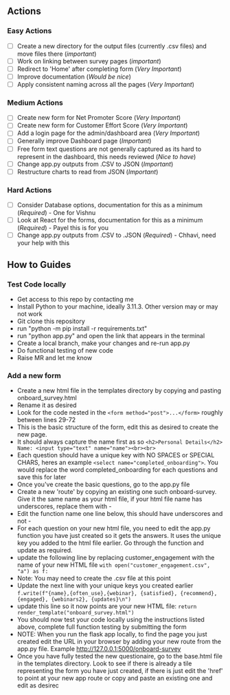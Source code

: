 ## Actions
### Easy Actions
* [ ] Create a new directory for the output files (currently .csv files) and move files there (*important*)
* [ ] Work on linking between survey pages (*important*)
* [ ] Redirect to 'Home' after completing form (*Very Important*)
* [ ] Improve documentation (*Would be nice*)
* [ ] Apply consistent naming across all the pages (*Very Important*)

### Medium Actions
* [ ] Create new form for Net Promoter Score (*Very Important*)
* [ ] Create new form for Customer Effort Score (*Very Important*)
* [ ] Add a login page for the admin/dashboard area (*Very Important*)
* [ ] Generally improve Dashboard page (*Important*)
* [ ] Free form text questions are not generally captured as its hard to represent in the dashboard, this needs reviewed (*Nice to have*)
* [ ] Change app.py outputs from .CSV to JSON (*Important*)
* [ ] Restructure charts to read from JSON (*Important*)

### Hard Actions
* [ ] Consider Database options, documentation for this as a minimum (*Required*) - One for Vishnu 
* [ ] Look at React for the forms, documentation for this as a minimum (*Required*) - Payel this is for you
* [ ] Change app.py outputs from .CSV to .JSON (*Required*) - Chhavi, need your help with this

## How to Guides
### Test Code locally
* Get access to this repo by contacting me
* Install Python to your machine, ideally 3.11.3. Other version may or may not work
* Git clone this repository
* run "python -m pip install -r requirements.txt"
* run "python app.py" and open the link that appears in the terminal
* Create a local branch, make your changes and re-run app.py 
* Do functional testing of new code
* Raise MR and let me know

### Add a new form
* Create a new html file in the templates directory by copying and pasting onboard_survey.html
* Rename it as desired
* Look for the code nested in the ```<form method="post">...</form>``` roughly between lines 29-72
* This is the basic structure of the form, edit this as desired to create the new page.
* It should always capture the name first as so ```<h2>Personal Details</h2>
    Name: <input type="text" name="name"><br><br>```
* Each question should have a unique key with NO SPACES or SPECIAL CHARS, heres an example ```<select name="completed_onboarding">```. You would replace the word completed_onboarding for each questions and save this for later
* Once you've create the basic questions, go to the app.py file
* Create a new 'route' by copying an existing one such onboard-survey. Give it the same name as your html file, if your html file name has underscores, replace them with -
* Edit the function name one line below, this should have underscores and not -
* For each question on your new html file, you need to edit the app.py function you have just created so it gets the answers. It uses the unique key you added to the html file earlier. Go through the function and update as required.
* update the following line by replacing customer_engagement with the name of your new HTML file ```with open("customer_engagement.csv", "a") as f:```
* Note: You may need to create the .csv file at this point
* Update the next line with your unique keys you created earlier ```f.write(f"{name},{often_use},{webinar}, {satisfied}, {recommend}, {engaged}, {webinars2}, {updates}\n")```
* update this line so it now points are your new HTML file: ```return render_template("onboard_survey.html")```
* You should now test your code locally using the instructions listed above, complete full function testing by submitting the form
* NOTE: When you run the flask app locally, to find the page you just created edit the URL in your browser by adding your new route from the app.py file. Example http://127.0.0.1:5000/onboard-survey
* Once you have fully tested the new questionaire, go to the base.html file in the templates directory. Look to see if there is already a tile representing the form you have just created, if there is just edit the 'href' to point at your new app route or copy and paste an existing one and edit as desirec






